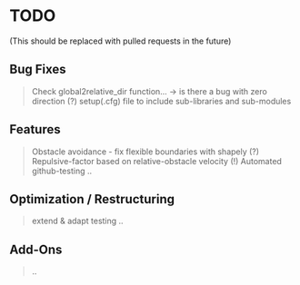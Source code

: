 # TODO
(This should be replaced with pulled requests in the future)

## Bug Fixes
> Check global2relative_dir function... -> is there a bug with zero direction (?)
> setup(.cfg) file to include sub-libraries and sub-modules

## Features
> Obstacle avoidance - fix flexible boundaries with shapely (?)
> Repulsive-factor based on relative-obstacle velocity (!)
> Automated github-testing
> ..

## Optimization / Restructuring
> extend & adapt testing
> ..

## Add-Ons
> ..

